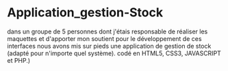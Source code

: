 # Application_gestion-Stock
dans un groupe de 5 personnes dont j'étais responsable de réaliser les maquettes et d'apporter mon soutient pour le développement de ces interfaces nous avons mis sur pieds une application de gestion de stock (adapté pour n'importe quel système). codé en HTML5, CSS3, JAVASCRIPT et PHP.)

